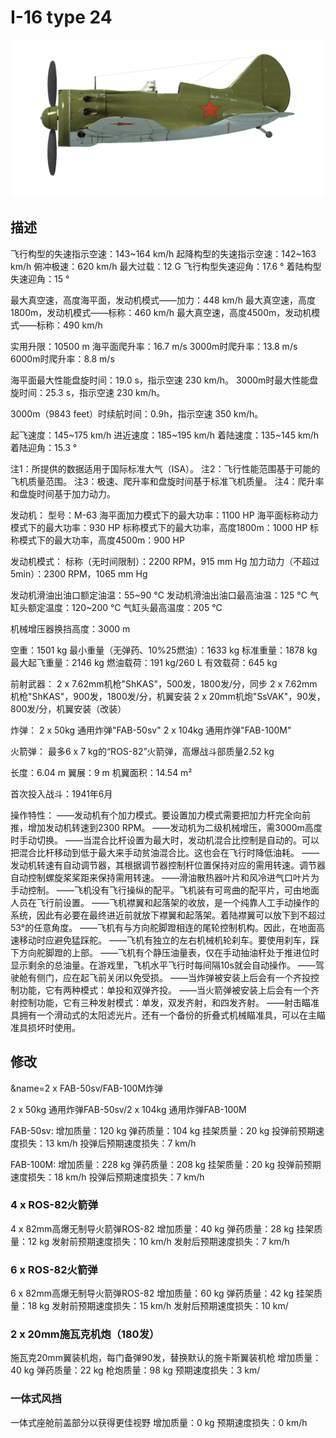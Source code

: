# I-16 type 24

![i16t24](../images/i16t24.png)

## 描述

飞行构型的失速指示空速：143~164 km/h
起降构型的失速指示空速：142~163 km/h
俯冲极速：620 km/h
最大过载：12 G
飞行构型失速迎角：17.6 °
着陆构型失速迎角：15 °

最大真空速，高度海平面，发动机模式——加力：448 km/h
最大真空速，高度1800m，发动机模式——标称：460 km/h
最大真空速，高度4500m，发动机模式——标称：490 km/h

实用升限：10500 m
海平面爬升率：16.7 m/s
3000m时爬升率：13.8 m/s
6000m时爬升率：8.8 m/s

海平面最大性能盘旋时间：19.0 s，指示空速 230 km/h。
3000m时最大性能盘旋时间：25.3 s，指示空速 230 km/h。

3000m（9843 feet）时续航时间：0.9h，指示空速 350 km/h。

起飞速度：145~175 km/h
进近速度：185~195 km/h
着陆速度：135~145 km/h
着陆迎角：15.3 °

注1：所提供的数据适用于国际标准大气（ISA）。
注2：飞行性能范围基于可能的飞机质量范围。
注3：极速、爬升率和盘旋时间基于标准飞机质量。
注4：爬升率和盘旋时间基于加力动力。

发动机：
型号：M-63
海平面加力模式下的最大功率：1100 HP
海平面标称动力模式下的最大功率：930 HP
标称模式下的最大功率，高度1800m：1000 HP
标称模式下的最大功率，高度4500m：900 HP

发动机模式：
标称（无时间限制）：2200 RPM，915 mm Hg
加力动力（不超过5min）：2300 RPM，1065 mm Hg

发动机滑油出油口额定油温：55~90 °C
发动机滑油出油口最高油温：125 °C
气缸头额定温度：120~200 °C
气缸头最高温度：205 °C

机械增压器换挡高度：3000 m

空重：1501 kg
最小重量（无弹药、10%25燃油）：1633 kg
标准重量：1878 kg
最大起飞重量：2146 kg
燃油载荷：191 kg/260 L
有效载荷：645 kg

前射武器：
2 x 7.62mm机枪"ShKAS"，500发，1800发/分，同步
2 x 7.62mm机枪"ShKAS"，900发，1800发/分，机翼安装
2 x 20mm机炮"SsVAK"，90发，800发/分，机翼安装（改装）

炸弹：
2 x 50kg 通用炸弹"FAB-50sv"
2 x 104kg 通用炸弹"FAB-100M"

火箭弹：
最多6 x 7 kg的“ROS-82”火箭弹，高爆战斗部质量2.52 kg

长度：6.04 m
翼展：9 m
机翼面积：14.54 m²

首次投入战斗：1941年6月

操作特性：
——发动机有个加力模式。要设置加力模式需要把加力杆完全向前推，增加发动机转速到2300 RPM。
——发动机为二级机械增压，需3000m高度时手动切换。
——当混合比杆设置为最大时，发动机混合比控制是自动的。可以把混合比杆移动到低于最大来手动贫油混合比。这也会在飞行时降低油耗。
——发动机转速有自动调节器，其根据调节器控制杆位置保持对应的需用转速。调节器自动控制螺旋桨桨距来保持需用转速。
——滑油散热器叶片和风冷进气口叶片为手动控制。
——飞机没有飞行操纵的配平。飞机装有可弯曲的配平片，可由地面人员在飞行前设置。
——飞机襟翼和起落架的收放，是一个纯靠人工手动操作的系统，因此有必要在最终进近前就放下襟翼和起落架。着陆襟翼可以放下到不超过53°的任意角度。
——飞机有与方向舵脚蹬相连的尾轮控制机构。因此，在地面高速移动时应避免猛踩舵。
——飞机有独立的左右机械机轮刹车。要使用刹车，踩下方向舵脚蹬的上部。
——飞机有个静压油量表，仅在手动抽油杆处于推进位时显示剩余的总油量。在游戏里，飞机水平飞行时每间隔10s就会自动操作。
——驾驶舱有侧门，应在起飞前关闭以免受损。
——当炸弹被安装上后会有一个齐投控制功能，它有两种模式：单投和双弹齐投。
——当火箭弹被安装上后会有一个齐射控制功能，它有三种发射模式：单发，双发齐射，和四发齐射。
——射击瞄准具拥有一个滑动式的太阳滤光片。还有一个备份的折叠式机械瞄准具，可以在主瞄准具损坏时使用。

## 修改
&name=2 x FAB-50sv/FAB-100M炸弹

2 x 50kg 通用炸弹FAB-50sv/2 x 104kg 通用炸弹FAB-100M

FAB-50sv:
增加质量：120 kg
弹药质量：104 kg
挂架质量：20 kg
投弹前预期速度损失：13 km/h
投弹后预期速度损失：7 km/h

FAB-100M:
增加质量：228 kg
弹药质量：208 kg
挂架质量：20 kg
投弹前预期速度损失：18 km/h
投弹后预期速度损失：7 km/h
### 4 x ROS-82火箭弹

4 x 82mm高爆无制导火箭弹ROS-82
增加质量：40 kg
弹药质量：28 kg
挂架质量：12 kg
发射前预期速度损失：10 km/h
发射后预期速度损失：7 km/h
### 6 x ROS-82火箭弹

6 x 82mm高爆无制导火箭弹ROS-82
增加质量：60 kg
弹药质量：42 kg
挂架质量：18 kg
发射前预期速度损失：15 km/h
发射后预期速度损失：10 km/
### 2 x 20mm施瓦克机炮（180发）

施瓦克20mm翼装机炮，每门备弹90发，替换默认的施卡斯翼装机枪
增加质量：40 kg
弹药质量：22 kg
枪炮质量：98 kg
预期速度损失：3 km/
### 一体式风挡

一体式座舱前盖部分以获得更佳视野
增加质量：0 kg
预期速度损失：0 km/h